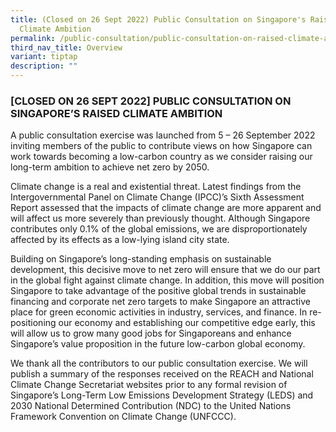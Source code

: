 ```yaml
---
title: (Closed on 26 Sept 2022) Public Consultation on Singapore's Raised
  Climate Ambition
permalink: /public-consultation/public-consultation-on-raised-climate-ambition/
third_nav_title: Overview
variant: tiptap
description: ""
---
```

### [CLOSED ON 26 SEPT 2022] PUBLIC CONSULTATION ON SINGAPORE’S RAISED CLIMATE AMBITION


A public consultation exercise was launched from 5 – 26 September 2022 inviting members of the public to contribute views on how Singapore can work towards becoming a low-carbon country as we consider raising our long-term ambition to achieve net zero by 2050.

Climate change is a real and existential threat. Latest findings from the Intergovernmental Panel on Climate Change (IPCC)’s Sixth Assessment Report assessed that the impacts of climate change are more apparent and will affect us more severely than previously thought. Although Singapore contributes only 0.1% of the global emissions, we are disproportionately affected by its effects as a low-lying island city state.

Building on Singapore’s long-standing emphasis on sustainable development, this decisive move to net zero will ensure that we do our part in the global fight against climate change. In addition, this move will position Singapore to take advantage of the positive global trends in sustainable financing and corporate net zero targets to make Singapore an attractive place for green economic activities in industry, services, and finance. In re-positioning our economy and establishing our competitive edge early, this will allow us to grow many good jobs for Singaporeans and enhance Singapore’s value proposition in the future low-carbon global economy.

We thank all the contributors to our public consultation exercise. We will publish a summary of the responses received on the REACH and National Climate Change Secretariat websites prior to any formal revision of Singapore’s Long-Term Low Emissions Development Strategy (LEDS) and 2030 National Determined Contribution (NDC) to the United Nations Framework Convention on Climate Change (UNFCCC).